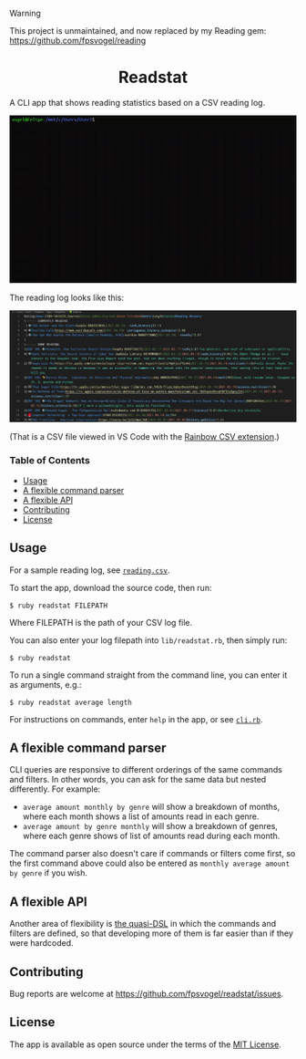 > [!WARNING]  
> This project is unmaintained, and now replaced by my Reading gem: https://github.com/fpsvogel/reading

<h1 align="center">Readstat</h1>

A CLI app that shows reading statistics based on a CSV reading log.

![Readstat sample video](/sample.gif)

The reading log looks like this:

![Readstat sample CSV reading log](/sample-csv.jpg)

(That is a CSV file viewed in VS Code with the [Rainbow CSV extension](https://marketplace.visualstudio.com/items?itemName=mechatroner.rainbow-csv).)

### Table of Contents
- [Usage](#usage)
- [A flexible command parser](#a-flexible-command-parser)
- [A flexible API](#a-flexible-api)
- [Contributing](#contributing)
- [License](#license)

## Usage

For a sample reading log, see [`reading.csv`](https://github.com/fpsvogel/readstat/blob/main/csv/reading.csv).

To start the app, download the source code, then run:

    $ ruby readstat FILEPATH

Where FILEPATH is the path of your CSV log file.

You can also enter your log filepath into `lib/readstat.rb`, then simply run:

    $ ruby readstat

To run a single command straight from the command line, you can enter it as arguments, e.g.:

    $ ruby readstat average length

For instructions on commands, enter `help` in the app, or see [`cli.rb`](https://github.com/fpsvogel/readstat/blob/main/lib/cli.rb#L50).

## A flexible command parser

CLI queries are responsive to different orderings of the same commands and filters. In other words, you can ask for the same data but nested differently. For example:

- `average amount monthly by genre` will show a breakdown of months, where each month shows a list of amounts read in each genre.
- `average amount by genre monthly` will show a breakdown of genres, where each genre shows of list of amounts read during each month.

The command parser also doesn't care if commands or filters come first, so the first command above could also be entered as `monthly average amount by genre` if you wish.

## A flexible API

Another area of flexibility is [the quasi-DSL](https://github.com/fpsvogel/readstat/blob/main/lib/cli.rb#L48) in which the commands and filters are defined, so that developing more of them is far easier than if they were hardcoded.

## Contributing

Bug reports are welcome at https://github.com/fpsvogel/readstat/issues.

## License

The app is available as open source under the terms of the [MIT License](https://opensource.org/licenses/MIT).
